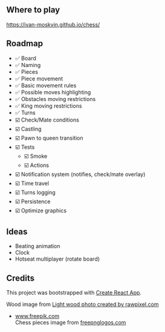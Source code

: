 ## Where to play

https://ivan-moskvin.github.io/chess/

## Roadmap

- ✅ Board
- ✅ Naming
- ✅ Pieces
- ✅ Piece movement
- ✅ Basic movement rules
- ✅ Possible moves highlighting
- ✅ Obstacles moving restrictions
- ✅ King moving restrictions
- ✅ Turns
- ☑️ Check/Mate conditions
- ☑️ Сastling
- ☑️ Pawn to queen transition
- ☑️ Tests
    - ☑️ Smoke
    - ☑️ Actions
- ☑️ Notification system (notifies, check/mate overlay)
- ☑️ Time travel
- ☑️ Turns logging
- ☑️ Persistence
- ☑️ Optimize graphics

## Ideas

- Beating animation
- Clock
- Hotseat multiplayer (rotate board)

## Credits

This project was bootstrapped with [Create React App](https://github.com/facebook/create-react-app).

Wood image from <a href="https://www.freepik.com/photos/light-wood">Light wood photo created by rawpixel.com

- www.freepik.com</a><br />
  Chess pieces image from <a href="https://www.freepnglogos.com/pics/chess">freepnglogos.com</a>

